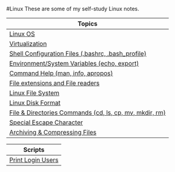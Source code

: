 #Linux
These are some of my self-study Linux notes.

Topics |   
--- | 
[Linux OS](https://github.com/ziyenl/linux/blob/master/linux_basic/linuxos.md) |  
[Virtualization](https://github.com/ziyenl/linux/blob/master/linux_basic/virtualization.md) | 
[Shell Configuration Files (.bashrc, .bash_profile)](https://github.com/ziyenl/linux/blob/master/linux_basic/shell.md) |
[Environment/System Variables (echo, export) ](https://github.com/ziyenl/linux/blob/master/linux_basic/env_variables.md) |
[Command Help (man, info, apropos)](https://github.com/ziyenl/linux/blob/master/linux_basic/command_help.md) |
[File extensions and File readers](https://github.com/ziyenl/linux/blob/master/linux_basic/file_extension_reader.md) |
[Linux File System](https://github.com/ziyenl/linux/blob/master/linux_basic/linux_file_system.md)|
[Linux Disk Format](https://github.com/ziyenl/linux/blob/master/linux/linux_disk_file_format.md)|
[File & Directories Commands (cd, ls, cp, mv, mkdir, rm) ](https://github.com/ziyenl/linux/blob/master/linux_basic/file_directories.md)|
[Special Escape Character](https://github.com/ziyenl/linux/blob/master/linux_basic/special_character.md)|
[Archiving & Compressing Files](https://github.com/ziyenl/linux/blob/master/linux_basic/archive_compress.md)|

Scripts |
--- |
[Print Login Users](https://github.com/ziyenl/linux/blob/master/scripts/user_list.sh)|
